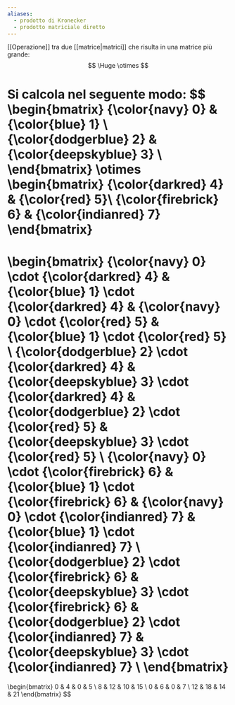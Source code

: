 ```yaml
---
aliases:
  - prodotto di Kronecker
  - prodotto matriciale diretto
---
```

[[Operazione]] tra due [[matrice|matrici]] che risulta in una matrice più grande:
$$
\Huge \otimes
$$

Si calcola nel seguente modo:
$$
\begin{bmatrix}
	{\color{navy} 0} & {\color{blue} 1} \\
	{\color{dodgerblue} 2} & {\color{deepskyblue} 3} \\
\end{bmatrix}
\otimes
\begin{bmatrix}
	{\color{darkred} 4} & {\color{red} 5}\\
	{\color{firebrick} 6} & {\color{indianred} 7}
\end{bmatrix}
=
\begin{bmatrix}
	{\color{navy} 0} \cdot {\color{darkred} 4}
	& 
	{\color{blue} 1} \cdot {\color{darkred} 4}
	&
	{\color{navy} 0} \cdot {\color{red} 5}
	& 
	{\color{blue} 1} \cdot {\color{red} 5}
	\\
	{\color{dodgerblue} 2} \cdot {\color{darkred} 4}
	&
	{\color{deepskyblue} 3} \cdot {\color{darkred} 4}
	&
	{\color{dodgerblue} 2} \cdot {\color{red} 5}
	&
	{\color{deepskyblue} 3} \cdot {\color{red} 5}
	\\
	{\color{navy} 0} \cdot {\color{firebrick} 6}
	& 
	{\color{blue} 1} \cdot {\color{firebrick} 6}
	&
	{\color{navy} 0} \cdot {\color{indianred} 7}
	& 
	{\color{blue} 1} \cdot {\color{indianred} 7}
	\\
	{\color{dodgerblue} 2} \cdot {\color{firebrick} 6}
	&
	{\color{deepskyblue} 3} \cdot {\color{firebrick} 6}
	&
	{\color{dodgerblue} 2} \cdot {\color{indianred} 7}
	&
	{\color{deepskyblue} 3} \cdot {\color{indianred} 7}
	\\
\end{bmatrix}
=
\begin{bmatrix}
	0 & 4 & 0 & 5 \\
	8 & 12 & 10 & 15 \\
	0 & 6 & 0 & 7 \\
	12 & 18 & 14 & 21
\end{bmatrix}
$$
